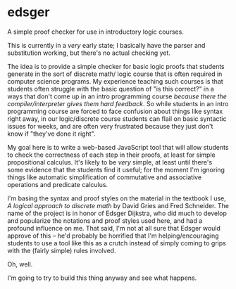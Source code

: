 edsger
======

A simple proof checker for use in introductory logic courses.

This is currently in a _very_ early state; I basically have the parser and substitution 
working, but there's no actual checking yet.

The idea is to provide a simple checker for basic logic proofs that students generate in the sort of discrete math/
logic course that is often required in computer science programs. My experience teaching such courses is that students
often struggle with the basic question of "is this correct?" in a ways that don't come up in an intro programming
course _because there the compiler/interpreter gives them hard feedback_. So while students in an intro programming
course are forced to face confusion about things like syntax right away, in our logic/discrete course students can
flail on basic syntactic issues for weeks, and are often very frustrated because they just don't know if "they've 
done it right".

My goal here is to write a web-based JavaScript tool that will allow students to check the correctness of each step
in their proofs, at least for simple propositional calculus. It's likely to be _very_ simple, at least until there's
some evidence that the students find it useful; for the moment I'm ignoring things like automatic simplification 
of commutative and associative operations and predicate calculus.

I'm basing the syntax and proof styles on the material in the textbook I use, _A logical approach to discrete math_
by David Gries and Fred Schneider. The name of the project is in honor of Edsger Dijkstra, who did much to develop
and popularize the notations and proof styles used here, and had a profound influence on me. That said, I'm not at
all sure that Edsger would approve of this – he'd probably be horrified that I'm helping/encouraging students to
use a tool like this as a crutch instead of simply coming to grips with the (fairly simple) rules involved.

Oh, well.

I'm going to try to build this thing anyway and see what happens.
